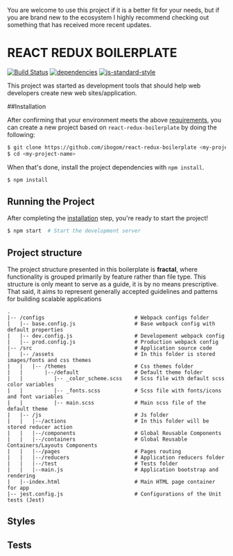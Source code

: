 You are welcome to use this project if it is a better fit for your needs, but if you are brand new to the ecosystem I highly recommend checking out something that has received more recent updates.

# REACT REDUX BOILERPLATE
[![Build Status](https://travis-ci.org/ibogom/react-redux-boilerplate.svg?branch=master)](https://travis-ci.org/ibogom/react-redux-boilerplate/builds/277822177)
[![dependencies](https://github.com/ibogom/react-redux-boilerplate/blob/master/react-redux-up-to-date.svg)](https://github.com/ibogom/react-redux-boilerplate)
[![js-standard-style](https://img.shields.io/badge/code%20style-standard-brightgreen.svg)](http://standardjs.com/)

This project was started as development tools that should help web developers create new web sites/application. 

##Installation

After confirming that your environment meets the above [requirements](#requirements), you can create a new project based on `react-redux-boilerplate` by doing the following:

```bash
$ git clone https://github.com/ibogom/react-redux-boilerplate <my-project-name>
$ cd <my-project-name>
```

When that's done, install the project dependencies with `npm install`.

```bash
$ npm install
```

## Running the Project

After completing the [installation](#installation) step, you're ready to start the project!

```bash
$ npm start  # Start the development server
```

## Project structure

The project structure presented in this boilerplate is **fractal**, where functionality is grouped primarily by feature rather than file type. This structure is only meant to serve as a guide, it is by no means prescriptive. That said, it aims to represent generally accepted guidelines and patterns for building scalable applications

```
.
|-- /configs                             # Webpack configs folder
|   |-- base.config.js                   # Base webpack config with default properties
|   |-- dev.config.js                    # Developement webpack config   
|   |-- prod.config.js                   # Production webpack config
|-- /src                                 # Application source code
|   |-- /assets                          # In this folder is stored images/fonts and css themes
|   |   |-- /themes                      # Css themes folder
|   |       |--/default                  # Default theme folder
|   |          |-- _color_scheme.scss    # Scss file with default scss color variables 
|   |          |-- _fonts.scss           # Scss file with fonts/icons and font variables 
|   |          |-- main.scss             # Main scss file of the default theme
|   |-- /js                              # Js folder
|   |   |--/actions                      # In this folder will be stored reducer action
|   |   |--/components                   # Global Reusable Components
|   |   |--/containers                   # Global Reusable Containers/Layouts Components
|   |   |--/pages                        # Pages routing
|   |   |--/reducers                     # Application reducers folder
|   |   |--/test                         # Tests folder
|   |   |--main.js                       # Application bootstrap and rendering
|   |--index.html                        # Main HTML page container for app
|-- jest.config.js                       # Configurations of the Unit tests (Jest)
```

## Styles

## Tests